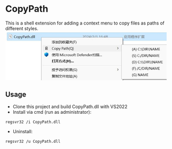 # CopyPath
This is a shell extension for adding a context menu to copy files as paths of different styles.  
![](./img/demo.jpg)

## Usage
- Clone this project and build CopyPath.dll with VS2022
- Install via cmd (run as administrator):
```
regsvr32 /i CopyPath.dll
```
- Uninstall:
```
regsvr32 /u CopyPath.dll
```